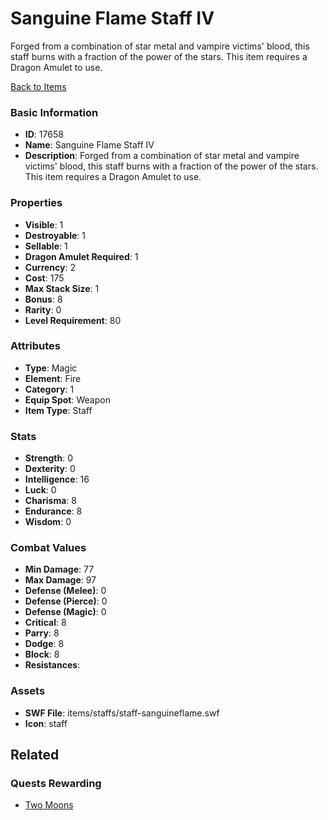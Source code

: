 # Sanguine Flame Staff IV

Forged from a combination of star metal and vampire victims' blood, this staff burns with a fraction of the power of the stars. This item requires a Dragon Amulet to use.

[Back to Items](../items.md)

### Basic Information

- **ID**: 17658
- **Name**: Sanguine Flame Staff IV
- **Description**: Forged from a combination of star metal and vampire victims&#039; blood, this staff burns with a fraction of the power of the stars. This item requires a Dragon Amulet to use.

### Properties

- **Visible**: 1
- **Destroyable**: 1
- **Sellable**: 1
- **Dragon Amulet Required**: 1
- **Currency**: 2
- **Cost**: 175
- **Max Stack Size**: 1
- **Bonus**: 8
- **Rarity**: 0
- **Level Requirement**: 80

### Attributes

- **Type**: Magic
- **Element**: Fire
- **Category**: 1
- **Equip Spot**: Weapon
- **Item Type**: Staff

### Stats

- **Strength**: 0
- **Dexterity**: 0
- **Intelligence**: 16
- **Luck**: 0
- **Charisma**: 8
- **Endurance**: 8
- **Wisdom**: 0

### Combat Values

- **Min Damage**: 77
- **Max Damage**: 97
- **Defense (Melee)**: 0
- **Defense (Pierce)**: 0
- **Defense (Magic)**: 0
- **Critical**: 8
- **Parry**: 8
- **Dodge**: 8
- **Block**: 8
- **Resistances**: 

### Assets

- **SWF File**: items/staffs/staff-sanguineflame.swf
- **Icon**: staff

## Related

### Quests Rewarding

- [Two Moons](../quests/1456-two-moons.md)


